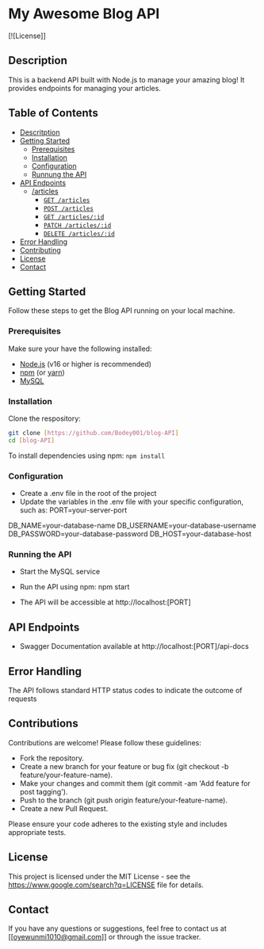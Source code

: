 # My Awesome Blog API
[![License]]

## Description

This is a backend API built with Node.js to manage your amazing blog! It provides endpoints for managing your articles.

## Table of Contents

-   [Descritption](#description)
-   [Getting Started](#getting-started)
    -   [Prerequisites](#prerequisites)
    -   [Installation](#installation)
    -   [Configuration](#configuration)
    -   [Runnung the API](#running-the-api)
-   [API Endpoints](#api-endpoints)
    -   [/articles](#articles)
        -   [`GET /articles`](#get-articles)
        -   [`POST /articles`](#post-articles)
        -   [`GET /articles/:id`](#get-articlesid)
        -   [`PATCH /articles/:id`](#patch-articlesid)
        -   [`DELETE /articles/:id`](#delete-articlesid)
-   [Error Handling](#error-handling)
-   [Contributing](#contributing)
-   [License](#license)
-   [Contact](#contact)


##  Getting Started

Follow these steps to get the Blog API running on your local machine.

### Prerequisites

Make sure your have the following installed:

-   [Node.js](https://nodejs.org/) (v16 or higher is recommended)
-   [npm](https://www.npmjs.com/) (or [yarn](https://yarnpkg.com/))
-   [MySQL](https://www.mysql.com/)

### Installation

Clone the respository:

``` bash
git clone [https://github.com/Bodey001/blog-API]
cd [blog-API] 
```

To install dependencies using npm:
`npm install`

### Configuration

-   Create a .env file in the root of the project
-   Update the variables in the .env file with your specific configuration, such as: 
PORT=your-server-port

DB_NAME=your-database-name
DB_USERNAME=your-database-username
DB_PASSWORD=your-database-password
DB_HOST=your-database-host

### Running the API
-   Start the MySQL service
-   Run the API using npm:
npm start

-    The API will be accessible at http://localhost:[PORT]

## API Endpoints
- Swagger Documentation available at http://localhost:[PORT]/api-docs

##  Error Handling
The API follows standard HTTP status codes to indicate the outcome of requests

##  Contributions
Contributions are welcome! Please follow these guidelines:

-   Fork the repository.
-   Create a new branch for your feature or bug fix (git checkout -b feature/your-feature-name).   
-   Make your changes and commit them (git commit -am 'Add feature for post tagging').
-   Push to the branch (git push origin feature/your-feature-name).
-   Create a new Pull Request.

Please ensure your code adheres to the existing style and includes appropriate tests.
##  License
This project is licensed under the MIT License - see the https://www.google.com/search?q=LICENSE file for details.

##  Contact 
If you have any questions or suggestions, feel free to contact us at [[oyewunmi1010@gmail.com]] or through the issue tracker.